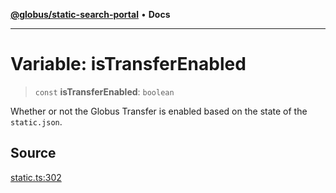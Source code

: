 [**@globus/static-search-portal**](../README.md) • **Docs**

***

# Variable: isTransferEnabled

> `const` **isTransferEnabled**: `boolean`

Whether or not the Globus Transfer is enabled based on the state of the `static.json`.

## Source

[static.ts:302](https://github.com/globus/static-search-portal/blob/baa2d7ee8b5271b1d58d6455e5096e077c19aecd/static.ts#L302)
